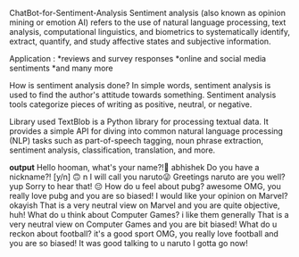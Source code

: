 ChatBot-for-Sentiment-Analysis
Sentiment analysis (also known as opinion mining or emotion AI) refers to the use of natural language processing, text analysis, computational linguistics, and biometrics to systematically identify, extract, quantify, and study affective states and subjective information.

Application :
*reviews and survey responses *online and social media sentiments *and many more

How is sentiment analysis done?
In simple words, sentiment analysis is used to find the author's attitude towards something. Sentiment analysis tools categorize pieces of writing as positive, neutral, or negative.

Library used
TextBlob is a Python library for processing textual data. It provides a simple API for diving into common natural language processing (NLP) tasks such as part-of-speech tagging, noun phrase extraction, sentiment analysis, classification, translation, and more.

**output**
Hello hooman, what's your name?!🤔
abhishek
Do you have a nickname?! [y/n] 🙃
n
I will call you naruto😜
Greetings naruto are you well?
yup
Sorry to hear that! 😔
How do u feel about pubg?
awesome
OMG, you really love pubg
and you are so biased!
I would like your opinion on Marvel?
okayish
That is a very neutral view on Marvel
and you are quite objective, huh!
What do u think about Computer Games?
i like them generally
That is a very neutral view on Computer Games
and you are bit biased!
What do u reckon about football?
it's a good sport
OMG, you really love football
and you are so biased!
It was good talking to u naruto
I gotta go now!
